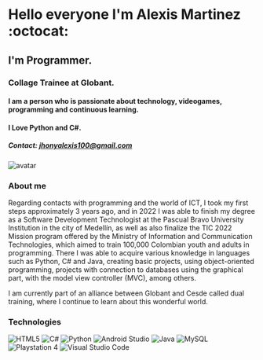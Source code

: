 # Hello everyone I'm Alexis Martinez :octocat:
## I'm Programmer.
### Collage Trainee at Globant.
#### I am a person who is passionate about technology, videogames, programming and continuous learning.
#### I Love Python and C#.
##### Contact: jhonyalexis100@gmail.com



![avatar](https://firebasestorage.googleapis.com/v0/b/proyecto1cesdeja.appspot.com/o/cartoon-real1%20(2).jpg?alt=media&token=82b7bac2-05eb-4460-a7a7-ee7ca8b53bc6)
### About me

Regarding contacts with programming and the world of ICT, I took my first steps approximately 3 years ago, and in 2022 I was able to finish my degree as a Software Development Technologist at the Pascual Bravo University Institution in the city of Medellín, as well as also finalize the TIC 2022 Mission program offered by the Ministry of Information and Communication Technologies, which aimed to train 100,000 Colombian youth and adults in programming. There I was able to acquire various knowledge in languages such as Python, C# and Java, creating basic projects, using object-oriented programming, projects with connection to databases using the graphical part, with the model view controller (MVC), among others.

I am currently part of an alliance between Globant and Cesde called dual training, where I continue to learn about this wonderful world.

### Technologies
![HTML5](https://img.shields.io/badge/html5-%23E34F26.svg?style=for-the-badge&logo=html5&logoColor=white)
![C#](https://img.shields.io/badge/c%23-%23239120.svg?style=for-the-badge&logo=c-sharp&logoColor=white)
![Python](https://img.shields.io/badge/python-3670A0?style=for-the-badge&logo=python&logoColor=ffdd54)
![Android Studio](https://img.shields.io/badge/Android%20Studio-3DDC84.svg?style=for-the-badge&logo=android-studio&logoColor=white)
![Java](https://img.shields.io/badge/java-%23ED8B00.svg?style=for-the-badge&logo=java&logoColor=white)
![MySQL](https://img.shields.io/badge/mysql-%2300f.svg?style=for-the-badge&logo=mysql&logoColor=white)
![Playstation 4](https://img.shields.io/badge/Playstation%204-003791?style=for-the-badge&logo=playstation-4&logoColor=white)
![Visual Studio Code](https://img.shields.io/badge/Visual%20Studio%20Code-0078d7.svg?style=for-the-badge&logo=visual-studio-code&logoColor=white)




